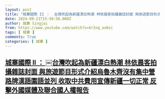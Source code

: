 ```yaml
---
layout: post
title: "城寨國際 II ： ￼台灣吹起為新疆漂白熱潮 林依晨客拍攝雜誌封面 與旅遊節目形式介紹烏魯木齊沒有集中營 路牌漢語圍語並列 收取中共費用宣傳新疆一切正常 反擊外國媒體及聯合國人權報告"
date: 2024-09-21T15:58:58.000Z
author: 城寨 Singjai
from: https://www.youtube.com/watch?v=4r3xq_axHzc
tags: [ 城寨 ]
comments: True
categories: [ 城寨 ]
---
```

<!--1726934338000-->
[城寨國際 II ： ￼台灣吹起為新疆漂白熱潮 林依晨客拍攝雜誌封面 與旅遊節目形式介紹烏魯木齊沒有集中營 路牌漢語圍語並列 收取中共費用宣傳新疆一切正常 反擊外國媒體及聯合國人權報告](https://www.youtube.com/watch?v=4r3xq_axHzc)
------

<div>

</div>
